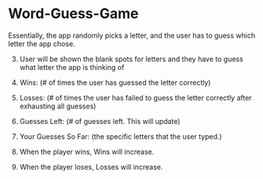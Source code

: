 # Word-Guess-Game
Essentially, the app randomly picks a letter, and the user has to guess which letter the app chose. 

3. User will be shown the blank spots for letters and they have to guess what letter the app is thinking of

4. Wins: (# of times the user has guessed the letter correctly)

5. Losses: (# of times the user has failed to guess the letter correctly after exhausting all guesses)

6. Guesses Left: (# of guesses left. This will update)

7. Your Guesses So Far: (the specific letters that the user typed.)

8. When the player wins,  Wins will increase.

9. When the player loses, Losses will increase.